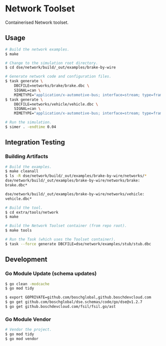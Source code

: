 <!--
Copyright 2024 Robert Bosch GmbH

SPDX-License-Identifier: Apache-2.0
-->

# Network Toolset

Containerised Network toolset.


## Usage

```bash
# Build the network examples.
$ make

# Change to the simulation root directory.
$ cd dse/network/build/_out/examples/brake-by-wire

# Generate network code and configuration files.
$ task generate \
    DBCFILE=networks/brake/brake.dbc \
    SIGNAL=can \
    MIMETYPE="application/x-automotive-bus; interface=stream; type=frame; bus=can; schema=fbs; bus_id=1; node_id=1; interface_id=1"
$ task generate \
    DBCFILE=networks/vehicle/vehicle.dbc \
    SIGNAL=can \
    MIMETYPE="application/x-automotive-bus; interface=stream; type=frame; bus=can; schema=fbs; bus_id=1; node_id=2; interface_id=1"

# Run the simulation.
$ simer . -endtime 0.04
```


## Integration Testing

### Building Artifacts

```bash
# Build the examples.
$ make cleanall
$ ls -R dse/network/build/_out/examples/brake-by-wire/networks/*
dse/network/build/_out/examples/brake-by-wire/networks/brake:
brake.dbc*

dse/network/build/_out/examples/brake-by-wire/networks/vehicle:
vehicle.dbc*

# Build the tool.
$ cd extra/tools/network
$ make

# Build the Network Toolset container (from repo root).
$ make tools

# Run the Task (which uses the Toolset container).
$ task --force generate DBCFILE=dse/network/examples/stub/stub.dbc
```


## Development

### Go Module Update (schema updates)

```bash
$ go clean -modcache
$ go mod tidy

$ export GOPRIVATE=github.com/boschglobal,github.boschdevcloud.com
$ go get github.com/boschglobal/dse.schemas/code/go/dse@v1.2.7
$ go get github.boschdevcloud.com/fsil/fsil.go/ast
```


### Go Module Vendor

```bash
# Vendor the project.
$ go mod tidy
$ go mod vendor
```
